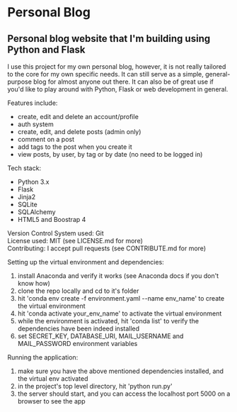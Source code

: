 # Personal Blog

## Personal blog website that I'm building using Python and Flask

I use this project for my own personal blog, however, it is not really tailored to the core for my own specific needs.
It can still serve as a simple, general-purpose blog for almost anyone out there.
It can also be of great use if you'd like to play around with Python, Flask or web development in general.

<!-- add here a link to the blog, and a screenshot of it -->

Features include:
- create, edit and delete an account/profile
- auth system
- create, edit, and delete posts (admin only)
- comment on a post 
- add tags to the post when you create it
- view posts, by user, by tag or by date (no need to be logged in)

Tech stack:
- Python 3.x
- Flask
- Jinja2
- SQLite
- SQLAlchemy
- HTML5 and Boostrap 4

Version Control System used: Git<br>
License used: MIT (see LICENSE.md for more)<br>
Contributing: I accept pull requests (see CONTRIBUTE.md for more)<br>
<!-- add links for the referenced files above -->

Setting up the virtual environment and dependencies:
1. install Anaconda and verify it works (see Anaconda docs if you don't know how)
2. clone the repo locally and cd to it's folder
3. hit 'conda env create -f environment.yaml --name env\_name' to create the virtual environment
4. hit 'conda activate your\_env\_name' to activate the virtual environment
5. while the environment is activated, hit 'conda list' to verify the dependencies have been indeed installed
6. set SECRET\_KEY, DATABASE\_URI, MAIL\_USERNAME and MAIL\_PASSWORD environment variables

Running the application:
1. make sure you have the above mentioned dependencies installed, and the virtual env activated
2. in the project's top level directory, hit 'python run.py'
3. the server should start, and you can access the localhost port 5000 on a browser to see the app
